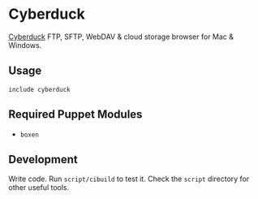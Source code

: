 # Cyberduck
[Cyberduck](http://cyberduck.ch/) FTP, SFTP, WebDAV & cloud
storage browser for Mac & Windows.

## Usage

```puppet
include cyberduck
```

## Required Puppet Modules

* `boxen`

## Development

Write code. Run `script/cibuild` to test it. Check the `script`
directory for other useful tools.

